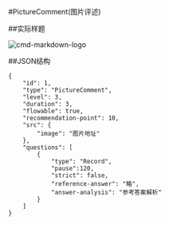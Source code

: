 #PictureComment(图片评述)

##实际样题

![cmd-markdown-logo](https://www.zybuluo.com/static/img/logo.png)

##JSON结构

	{
		"id": 1,						
		"type": "PictureComment",			
		"level": 3,						
		"duration": 3,					
		"flowable": true,				
		"recommendation-point": 10,		
		"src": {
			"image": "图片地址"
		},
		"questions": [
			{
				"type": "Record",
				"pause":120,		
				"strict": false,
				"reference-answer": "略",		
				"answer-analysis": "参考答案解析"
			}
		]
	}
